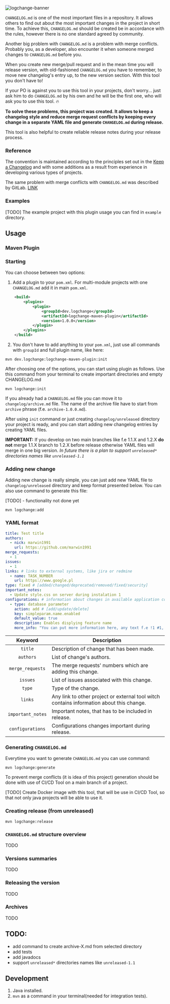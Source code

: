 ![logchange-banner](https://user-images.githubusercontent.com/25181517/138590008-f98457b3-602a-4af5-9b28-0c499fe7e378.png)

`CHANGELOG.md` is one of the most important files in a repository. It allows others to find out about 
the most important changes in the project in short time.
To achieve this, `CHANGELOG.md` should be created be in accordance with the rules, however there is no one
standard agreed by community.

Another big problem with `CHANGELOG.md` is a problem with merge conflicts. Probably you, as a developer, also
encounter it when someone merged changes to `CHANGELOG.md` before you.

When you create new merge/pull request and in the mean time you will release version, with old-fashioned `CHANGELOG.md` you have to remember,
to move new changelog's entry up, to the new version section. With this tool you don't have to! 

If your PO is against you to use this tool in your projects, don't worry... just ask him to do `CHANGELOG.md` by his own and he will be the first one, who will ask you to use this tool. 🔥

**To solve these problems, this project was created. It allows to keep a changelog style and reduce merge request conflicts by keeping every change
in a separate YAML file and generate `CHANGELOG.md` during release.**

This tool is also helpful to create reliable release notes during your release process. 

### Reference

The convention is maintained according to the principles set out in the [Keep a Changelog](https://keepachangelog.com/en/1.0.0/) and with some additions as a result from experience in developing various types of projects.

The same problem with merge conflicts with `CHANGELOG.md` was described by GitLab. [LINK](https://about.gitlab.com/blog/2018/07/03/solving-gitlabs-changelog-conflict-crisis/)

### Examples
[TODO]
The example project with this plugin usage you can find in `example` directory.

## Usage
### Maven Plugin
### Starting
You can choose between two options:

1. Add a plugin to your `pom.xml`. For multi-module projects with one `CHANGELOG.md` add it in main `pom.xml`.

```xml
    <build>
        <plugins>
            <plugin>
                <groupId>dev.logchange</groupId>
                <artifactId>logchange-maven-plugin</artifactId>
                <version>1.0.0</version>
            </plugin>
        </plugins>
    </build>
```

2. You don't have to add anything to your `pom.xml`, just use all commands with `groupId` and full plugin name, like
   here:
```shell
mvn dev.logchange:logchange-maven-plugin:init
```

After choosing one of the options, you can start using plugin as follows. Use this command from your terminal to create
important directories and empty CHANGELOG.md
```shell
mvn logchange:init
```

If you already had a `CHANGELOG.md` file you can move it to `changelog/archive.md` file. The name of the archive file have to start from `archive` phrase (f.e. `archive-1.0.0.md`).

After using `init` command or just creating `changelog/unreleased` directory your project is ready, and you can start
adding new changelog entries by creating YAML files.

**IMPORTANT:** If you develop on two main branches like f.e 1.1.X and 1.2.X **do not** merge 1.1.X branch to 1.2.X
before release otherwise YAML files will merge in one big version.
_In future there is a plan to support `unreleased*` directories names like `unreleased-1.1`_

### Adding new change

Adding new change is really simple, you can just add new YAML file to `changelog/unreleased` directory and keep format
presented below. You can also use command to generate this file:

[TODO] - functionality not done yet

```shell
mvn logchange:add
```

### YAML format

```yml
title: Test title
authors:
  - nick: marwin1991
    url: https://github.com/marwin1991
merge_requests: 
  - 1
issues:
  - 1
links: # links to external systems, like jira or redmine
  - name: TASK_NUMBER
    url: https://www.google.pl
type: fixed # [added/changed/deprecated/removed/fixed/security]
important_notes:
  - Update style.css on server during instalation 1
configurations: # information about changes in available application configuration
  - type: database parameter
    action: add # [add/update/delete]
    key: simpleparam.name.enabled
    default_value: true
    description: Enables displying feature name
    more_info: "You can put more information here, any text f.e !1 #1, even [link test](https://google.com)" #if you want to use # sign, yaml value must be a string inside ""
```

| Keyword  | Description |
| :------------: | ------------- |
| `title`  | Description of change that has been made.  |
| `authors`  | List of change's authors.  |
| `merge_requests`  | The merge requests' numbers which are adding this change.  |
| `issues` | List of issues associated with this change. |
| `type` | Type of the change. |
| `links` | Any link to other project or external tool witch contains information about this change. |
| `important_notes` | Important notes, that has to be included in release. |
| `configurations` | Configurations changes important during release. |

### Generating `CHANGELOG.md`

Everytime you want to generate `CHANGELOG.md` you can use command:

```shell
mvn logchange:generate
```

To prevent merge conflicts (it is idea of this project) generation should be done with use of CI/CD Tool on a main
branch of a project.

[TODO]
Create Docker image with this tool, that will be use in CI/CD Tool, so that not only java projects will be able to use
it.

### Creating release (from unreleased)

```shell
mvn logchange:release
```

### `CHANGELOG.md` structure overview

TODO

### Versions summaries

TODO

### Releasing the version

TODO

### Archives

TODO

## TODO:

- add command to create archive-X.md from selected directory
- add tests
- add javadocs
- support  `unreleased*` directories names like `unreleased-1.1`

## Development

1. Java installed.
2. `mvn` as a command in your terminal(needed for integration tests).
